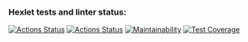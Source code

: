 ### Hexlet tests and linter status:
[![Actions Status](https://github.com/maloyza/frontend-project-46/workflows/hexlet-check/badge.svg)](https://github.com/maloyza/frontend-project-46/actions)
[![Actions Status](https://github.com/maloyza/frontend-project-46/actions/workflows/check.yml/badge.svg)](https://github.com/maloyza/frontend-project-46/actions/workflows/check.yml)
[![Maintainability](https://api.codeclimate.com/v1/badges/f5cab21122591a09bc49/maintainability)](https://codeclimate.com/github/maloyza/frontend-project-46/maintainability)
[![Test Coverage](https://api.codeclimate.com/v1/badges/f5cab21122591a09bc49/test_coverage)](https://codeclimate.com/github/maloyza/frontend-project-46/test_coverage)
